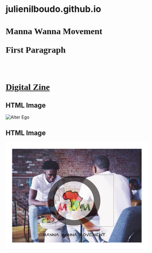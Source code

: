 # julienilboudo.github.io
<!DOCTYPE html>
<html>
  
  <head>
  <title>Manna Wanna/>
  </title>
  </head>
  
  <body bgcolor+"#F47F65">
  
  <h1 style="font-family:times new roman">Manna Wanna Movement</h!>
  <p style="podition:absolute; top:100px; left 200px; color:#F4&F45; font-size 20pt">First Paragraph</p>
    
   <div>
   <img scr="images/MannaWanna3ai.jpg" width="400" height "400">
    </div>
    
    
   <p><a href= "MWM Zine3.pdf ">Digital Zine</a><p>
    
    
    
   <h2>HTML Image</h2>
<p><img src="RoadtoSuccess.jpg" alt="Alter Ego" width="460" height="345"></p>



<h2>HTML Image</h2>
<p><img src="MWM Zine2.pdf" alt="Logo" width="460" height="345"></p>

<a href=""></a>
    </body>
    </html>
    
    
    
    
 


